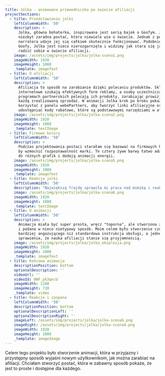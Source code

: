 ```yaml
---
title: Jolka - animowana przewodniczka po świecie afiliacji
projectSections:
  - title: Przedstawienie jolki
    leftColumnWidth: '50'
    description: >
      Jolka, główna bohaterka, inspirowana jest serią bajek o Goofym. Jest to
      niezbyt zaradna postać, która niewiele wie o świecie. Jednak z pomocą
      narratora udaje jej się całkiem skutecznie funkcjonować. Podobnie jak
      Goofy, Jolka jest nieco nierozgarnięta i widzimy jak stara się jakoś
      radzić sobie w świecie afiliacji.
    image: /assets/img/projects/jolka/jolka-scena1.png
    imageWidth: 1920
    imageHeight: 1080
    _template: imageText
  - title: O afiliacji
    leftColumnWidth: '50'
    description: >
      Afiliacja to sposób na zarabianie dzięki polecaniu produktów. Sklepy
      internetowe szukają efektywnych form reklamy, a osoby uczestniczące w
      programach partnerskich polecają ich produkty, zarabiając prowizję za
      każdą zrealizowaną sprzedaż. W animacji Jolka krok po kroku pokazuje, jak
      korzystać z panelu webePartners, aby tworzyć linki afiliacyjne oraz
      udostępniać kody rabatowe, które są podstawowymi narzędziami w afiliacji.
    image: /assets/img/projects/jolka/jolka-scena2.png
    imageWidth: 1920
    imageHeight: 1080
    _template: textImage
  - title: Firmowe kolory
    leftColumnWidth: '50'
    description: >
      Podczas projektowania postaci starałam się bazować na firmowych kolorach,
      by wzmocnić rozpoznawalność marki. Te cztery żywe barwy łatwo adaptują się
      do różnych grafik i dodają animacji energii.
    image: /assets/img/projects/jolka/jolka-scena5.png
    imageWidth: 1920
    imageHeight: 1080
    _template: imageText
  - title: Reakcje jolki
    leftColumnWidth: '50'
    description: "Największą frajdę sprawiła mi praca nad mimiką i reakcjami Joli – od jej zagubienia, przez zniesmaczenie, aż po radość i spryt. Często inspirowałam się własnymi reakcjami \U0001F60A. Chciałam, żeby była to postać, z którą młodzi odbiorcy łatwo się utożsamią.\n"
    image: /assets/img/projects/jolka/jolka-scena6.png
    imageWidth: 1920
    imageHeight: 1080
    _template: textImage
  - title: O animacji
    leftColumnWidth: '50'
    description: >
      Animacja miała być super prosta, wręcz "toporna", ale stworzona z humorem
      i podana w nieco nietypowy sposób. Moim celem było stworzenie czegoś
      bardziej angażującego niż standardowa instrukcja obsługi, a jednocześnie
      sprawienie, że nauka afiliacji stanie się przyjemnością.
    image: /assets/img/projects/jolka/jolka_eksplozja.png
    imageWidth: 1920
    imageHeight: 1080
    _template: imageText
  - title: Końcowa animacja
    descriptionPosition: bottom
    optionalDescription: ''
    videoUrl: ''
    videoId: 0WF_pk3qncU
    imageWidth: 1280
    imageHeight: 720
    _template: video
  - title: Reakcje i zaspana
    leftColumnWidth: '50'
    descriptionPosition: bottom
    optionalDescriptionLeft: ''
    optionalDescriptionRight: ''
    imageLeft: /assets/img/projects/jolka/jolka-scena6.png
    imageRight: /assets/img/projects/jolka/jolka-scena4.png
    imageWidth: 1920
    imageHeight: 1080
    _template: imageImage
---
```


Celem tego projektu było stworzenie animacji, która w przyjazny i przystępny sposób wyjaśni nowym użytkownikom, jak można zarabiać na afiliacji. Chciałam stworzyć postać, która w zabawny sposób pokaże, że jest to proste i dostępne dla każdego.
